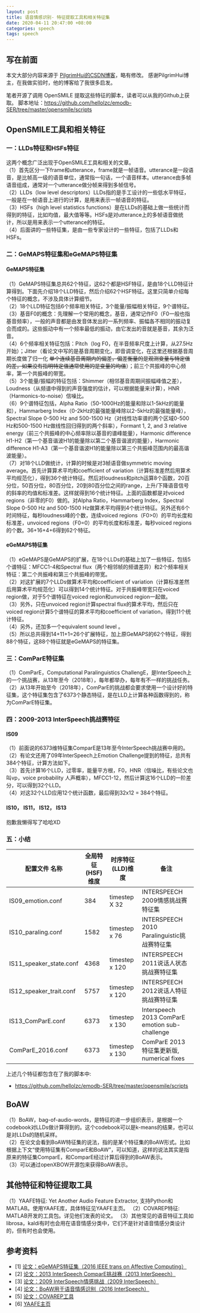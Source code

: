 ```yaml
---
layout: post
title: 语音情感识别- 特征提取工具和相关特征集
date: 2020-04-11 20:47:00 +08:00
categories: speech
tags: speech
---
```


<!-- 抑制 markdownlint 对没有大标题的警告 -->
<!-- markdownlint-disable MD002 -->
<!-- markdownlint-disable MD041 -->

## 写在前面

本文大部分内容来源于 [PilgrimHui的CSDN博客](https://www.cnblogs.com/liaohuiqiang/p/10161033.html)，略有修改。
感谢PilgrimHui博主，在我做实验时，他的博客给了我很多启发。

笔者开源了调用 OpenSMILE 提取这些特征的脚本，读者可以从我的Github上获取。
脚本地址：<https://github.com/hellolzc/emodb-SER/tree/master/opensmile/scripts>

## OpenSMILE工具和相关特征

### 一：LLDs特征和HSFs特征

这两个概念广泛出现于OpenSMILE工具和相关的文章。<br>
（1）首先区分一下frame和utterance，frame就是一帧语音。utterance是一段语音，是比帧高一级的语音单位，通常指一句话，一个语音样本。utterance由多帧语音组成，通常对一个utterance做分帧来得到多帧信号。<br>
（2）LLDs（low level descriptors）LLDs指的是手工设计的一些低水平特征，一般是在一帧语音上进行的计算，是用来表示一帧语音的特征。<br>
（3）HSFs（high level statistics functions）是在LLDs的基础上做一些统计而得到的特征，比如均值，最大值等等。HSFs是对utterance上的多帧语音做统计，所以是用来表示一个utterance的特征。<br>
（4）后面讲的一些特征集，是由一些专家设计的一些特征，包括了LLDs和HSFs。

### 二：GeMAPS特征集和eGeMAPS特征集

#### GeMAPS特征集

（1）GeMAPS特征集总共62个特征，这62个都是HSF特征，是由18个LLD特征计算得到。下面先介绍18个LLD特征，然后介绍62个HSF特征。这里只简单介绍每个特征的概念，不涉及具体计算细节。<br>
（2）18个LLD特征包括6个频率相关特征，3个能量/振幅相关特征，9个谱特征。<br>
（3）基音F0的概念：先理解一个常用的概念，基音，通常记作F0（F0一般也指基音频率），一般的声音都是由发音体发出的一系列频率、振幅各不相同的振动复合而成的。这些振动中有一个频率最低的振动，由它发出的音就是基音，其余为泛音。<br>
（4）6个频率相关特征包括：Pitch（log F0，在半音频率尺度上计算，从27.5Hz开始）；Jitter（看论文中写的是基音周期变化，即音调变化，在这里还根据基音周期长度做了归一化 ~~单个连续基音周期内的偏差，偏差衡量的是观测变量与特定值的差，如果没有指明特定值通常使用的是变量的均值~~）；前三个共振峰的中心频率，第一个共振峰的带宽。<br>
（5）3个能量/振幅的特征包括：Shimmer（相邻基音周期间振幅峰值之差），Loudness（从频谱中得到的声音强度的估计，可以根据能量来计算），HNR（Harmonics-to-noise）信噪比。<br>
（6）9个谱特征包括，Alpha Ratio（50-1000Hz的能量和除以1-5kHz的能量和），Hammarberg Index（0-2kHz的最强能量峰除以2-5kHz的最强能量峰），Spectral Slope 0-500 Hz and 500-1500 Hz（对线性功率谱的两个区域0-500 Hz和500-1500 Hz做线性回归得到的两个斜率），Formant 1, 2, and 3 relative energy（前三个共振峰的中心频率除以基音的谱峰能量），Harmonic difference H1-H2（第一个基音谐波H1的能量除以第二个基音谐波的能量），Harmonic difference H1-A3（第一个基音谐波H1的能量除以第三个共振峰范围内的最高谐波能量）。<br>
（7）对18个LLD做统计，计算的时候是对3帧语音做symmetric moving average。首先计算算术平均和coefficient of variation（计算标准差然后用算术平均规范化），得到36个统计特征。然后对loudness和pitch运算8个函数，20百分位，50百分位，80百分位，20到80百分位之间的range，上升/下降语音信号的斜率的均值和标准差。这样就得到16个统计特征。上面的函数都是对voiced regions（非零的F0）做的。对Alpha Ratio，Hammarberg Index，Spectral Slope 0-500 Hz and 500-1500 Hz做算术平均得到4个统计特征。另外还有6个时间特征，每秒loudness峰的个数，连续voiced regions（F0>0）的平均长度和标准差，unvoiced regions（F0=0）的平均长度和标准差，每秒voiced regions的个数。36+16+4+6得到62个特征。

#### eGeMAPS特征集

（1）eGeMAPS是GeMAPS的扩展，在18个LLDs的基础上加了一些特征，包括5个谱特征：MFCC1-4和Spectral flux（两个相邻帧的频谱差异）和2个频率相关特征：第二个共振峰和第三个共振峰的带宽。<br>
（2）对这扩展的7个LLDs做算术平均和coefficient of variation（计算标准差然后用算术平均规范化）可以得到14个统计特征。对于共振峰带宽只在voiced region做，对于5个谱特征在voiced region和unvoiced region一起做。<br>
（3）另外，只在unvoiced region计算spectral flux的算术平均，然后只在voiced region计算5个谱特征的算术平均和coefficient of variation，得到11个统计特征。<br>
（4）另外，还加多一个equivalent sound level 。<br>
（5）所以总共得到14+11+1=26个扩展特征，加上原GeMAPS的62个特征，得到88个特征，这88个特征就是eGeMAPS的特征集。

### 三：ComParE特征集

（1）ComParE，Computational Paralinguistics ChallengE，是InterSpeech上的一个挑战赛，从13年至今（2018年），每年都举办，每年有不一样的挑战任务。<br>
（2）从13年开始至今（2018年），ComParE的挑战都会要求使用一个设计好的特征集，这个特征集包含了6373个静态特征，是在LLD上计算各种函数得到的，称为ComParE特征集。<br>


### 四：2009-2013 InterSpeech挑战赛特征

#### IS09
（1）前面说的6373维特征集ComparE是13年至今InterSpeech挑战赛中用的。<br>
（2）有论文还用了09年InterSpeech上Emotion Challenge提到的特征，总共有384个特征，计算方法如下。<br>
（3）首先计算16个LLD，过零率，能量平方根，F0，HNR（信噪比，有些论文也叫vp，voice probability 人声概率），MFCC1-12，然后计算这16个LLD的一阶差分，可以得到32个LLD。<br>
（4）对这32个LLD应用12个统计函数，最后得到32x12 = 384个特征。<br>
#### IS10， IS11， IS12， IS13
抱歉我懒得写了哈哈XD

### 五：小结

| 配置文件 名称           | 全局特征(HSF)维度 | 时序特征 (LLD)维度 | 备注                                               |
| ----------------------- | ----------------- | ------------------ | ---------------------------------------------------- |
| IS09_emotion.conf       | 384               | timestep X 32      | INTERSPEECH 2009情感挑战赛特征集             |
| IS10_paraling.conf      | 1582              | timestep x 76      | INTERSPEECH 2010 Paralinguistic挑战赛特征集    |
| IS11_speaker_state.conf | 4368              | timestep x 120     | INTERSPEECH 2011说话人状态挑战赛特征集    |
| IS12_speaker_trait.conf | 5757              | timestep x 120     | INTERSPEECH 2012说话人特征挑战赛特征集    |
| IS13_ComParE.conf       | 6373              | timestep x 130     | Interspeech 2013 ComParE emotion sub-challenge       |
| ComParE_2016.conf       | 6373              | timestep x 130     | ComParE 2013特征集更新版, numerical fixes |

上述几个特征都包含在了我的脚本中:
- <https://github.com/hellolzc/emodb-SER/tree/master/opensmile/scripts>


## BoAW
（1）BoAW，bag-of-audio-words，是特征的进一步组织表示，是根据一个codebook对LLDs做计算得到的。这个codebook可以是k-means的结果，也可以是对LLDs的随机采样。<br>
（2）在论文会看到BoAW特征集的说法，指的是某个特征集的BoAW形式。比如根据上下文“使用特征集有ComparE和BoAW”，可以知道，这样的说法其实是指原来的特征集ComparE，和ComparE经过计算后得到的BoAW表示。<br>
（3）可以通过openXBOW开源包来获得BoAW表示。

## 其他特征和特征提取工具
（1）YAAFE特征: Yet Another Audio Feature Extractor, 支持Python和MATLAB。使用YAAFE库，具体特征见YAAFE主页。
（2）COVAREP特征: MATLAB开发的工具包。详见他们发表的论文。
（3）其他常见的语音特征工具如librosa，kaldi有时也会用在语音情感分类中，它们不是针对语音情感分类设计的，但有时也会使用。

## 参考资料

* [1] [论文：eGeMAPS特征集（2016 IEEE trans on Affective Computing）](https://ieeexplore.ieee.org/stamp/stamp.jsp?tp=&arnumber=7160715)
* [2] [论文：2013 InterSpeech ComparE挑战赛（2013 InterSpeech）](https://www.isca-speech.org/archive/archive_papers/interspeech_2013/i13_0148.pdf)
* [3] [论文：2009 InterSpeech情感挑战（2009 InterSpeech）](https://www.isca-speech.org/archive/archive_papers/interspeech_2009/papers/i09_0312.pdf)
* [4] [论文：BoAW用于语音情感识别（2016 InterSpeech）](https://www.isca-speech.org/archive/Interspeech_2016/pdfs/1124.PDF)
* [5] [论文：COVAREP工具](https://ieeexplore.ieee.org/document/6853739)
* [6] [YAAFE主页](http://yaafe.sourceforge.net/)